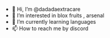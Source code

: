 - 👋 Hi, I’m @dadadaextracare
- 👀 I’m interested in blox fruits , arsenal
- 🌱 I’m currently learning languages
- 📫 How to reach me by discord


<!---
dadadaextracare/dadadaextracare is a ✨ special ✨ repository because its `README.md` (this file) appears on your GitHub profile.
You can click the Preview link to take a look at your changes.
--->

